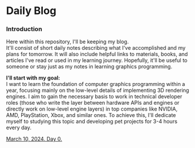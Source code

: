 # Daily Blog

### Introduction
Here within this repository, I'll be keeping my blog.  
It'll consist of short daily notes describing what I've accomplished and my plans for tomorrow. It will also include helpful links to materials, books, and articles I've read or used in my learning journey. Hopefully, it'll be useful to someone or stay just as my notes in learning graphics programming.  
  
**I'll start with my goal:**  
I want to learn the foundation of computer graphics programming within a year, focusing mainly on the low-level details of implementing 3D rendering engines. I aim to gain the necessary basis to work in technical developer roles (those who write the layer between hardware APIs and engines or directly work on low-level engine layers) in top companies like NVIDIA, AMD, PlayStation, Xbox, and similar ones. To achieve this, I'll dedicate myself to studying this topic and developing pet projects for 3-4 hours every day.  

[March 10, 2024. Day 0.](https://github.com/cppikigai/blog/blob/main/notes/daily_notes_001.md#march-10-2024-day-0)
